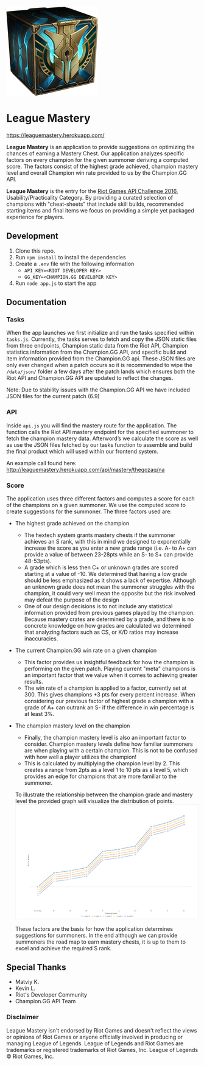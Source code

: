 
![LeagueMastery](https://raw.githubusercontent.com/ahmj/LeagueMastery/master/public/assets/chest.png) 

# League Mastery 
https://leaguemastery.herokuapp.com/

**League Mastery** is an application to provide suggestions on optimizing the chances of earning a Mastery Chest. Our application analyzes specific factors on every champion for the given summoner deriving a computed score. The factors consist of the highest grade achieved, champion mastery level and overall Champion win rate provided to us by the Champion.GG API.  

**League Mastery** is the entry for the  [Riot Games API Challenge 2016](https://developer.riotgames.com/discussion/announcements/show/eoq3tZd1), Usability/Practicality Category. By providing a curated selection of champions with "cheat-sheets" that include skill builds, recommended starting items and final items we focus on providing a simple yet packaged experience for players.

## Development

1. Clone this repo.
2. Run `npm install` to install the dependencies
3. Create a `.env` file with the following information
    + `API_KEY=<RIOT DEVELOPER KEY>`
    + `GG_KEY=<CHAMPION.GG DEVELOPER KEY>`
4. Run `node app.js` to start the app

## Documentation
### Tasks
When the app launches we first initialize and run the tasks specified within `tasks.js`. Currently, the tasks serves to fetch
and copy the JSON static files from three endpoints, Champion static data from the Riot API, Champion statistics information from the Champion.GG API, and specific build and item information provided from the Champion.GG api. These JSON files are only ever changed when a patch occurs so it is recommended to wipe the `/data/json/` folder a few days after the patch lands which ensures both the Riot API and Champion.GG API are updated to reflect the changes.

Note: Due to stability issues with the Champion.GG API we have included JSON files for the current patch (6.9)
### API

Inside `api.js` you will find the mastery route for the application. The function calls the Riot API mastery endpoint for the specified summoner to fetch the champion mastery data. Afterword’s we calculate the score as well as use the JSON files fetched by our tasks function to assemble and build the final product which will used within our frontend system.

An example call found here:
http://leaguemastery.herokuapp.com/api/mastery/thegozaq/na

### Score
The application uses three different factors and computes a score for each of the champions on a given summoner. We use the computed score to create suggestions for the summoner. The three factors used are:

+ The highest grade achieved on the champion
    + The hextech system grants mastery chests if the summoner achieves an S rank, with this in mind we designed to exponentially increase the score as you enter a new grade range (i.e. A- to A+ can provide a value of between 23-28pts while an S- to S+ can provide 48-53pts). 
    + A grade which is less then C+ or unknown grades are scored starting at a value of -10. We determined that having a low grade should be less emphasized as it shows a lack of expertise. Although an unknown grade does not mean the summoner struggles with the champion, it could very well mean the opposite but the risk involved may defeat the purpose of the design
    + One of our design decisions is to not include any statistical information provided from previous games played by the champion. Because mastery crates are determined by a grade, and there is no concrete knowledge on how grades are calculated we determined that analyzing factors such as CS, or K/D ratios may increase inaccuracies.
+ The current Champion.GG win rate on a given champion
    + This factor provides us insightful feedback for how the champion is performing on the given patch. Playing current "meta" champions is an important factor that we value when it comes to achieving greater results.
    + The win rate of a champion is applied to a factor, currently set at 300. This gives champions +3 pts for every           percent increase. When considering our previous factor of highest grade a champion with a grade of A+ can outrank an S-     if the difference in win percentage is at least 3%.
+ The champion mastery level on the champion
    + Finally, the champion mastery level is also an important factor to consider. Champion mastery levels define how familiar summoners are when playing with a certain champion. This is not to be confused with how well a player utilizes the champion! 
    + This is calculated by multiplying the champion level by 2. This creates a range from 2pts as a level 1 to 10 pts as a level 5, which provides an edge for champions that are more familiar to the summoner.
    
    To illustrate the relationship between the champion grade and mastery level the provided graph will visualize the distribution of points. 
![LeagueMastery](https://raw.githubusercontent.com/ahmj/LeagueMastery/master/public/assets/graph.png) 

    These factors are the basis for how the application determines suggestions for summoners. In the end although we can provide summoners the road map to earn mastery chests, it is up to them to excel and achieve the required S rank.

## Special Thanks
+ Matviy K.
+ Kevin L.
+ Riot's Developer Community
+ Champion.GG API Team

### Disclaimer 
League Mastery isn't endorsed by Riot Games and doesn't reflect the views or opinions of Riot Games or anyone officially involved in producing or managing League of Legends. League of Legends and Riot Games are trademarks or registered trademarks of Riot Games, Inc. League of Legends © Riot Games, Inc.
